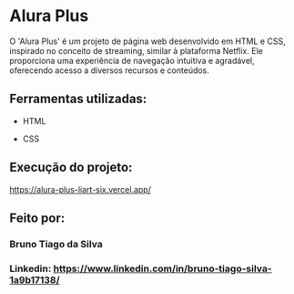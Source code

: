 # Alura Plus

O 'Alura Plus' é um projeto de página web desenvolvido em HTML e CSS, inspirado no conceito de streaming, similar à plataforma Netflix. Ele proporciona uma experiência de navegação intuitiva e agradável, oferecendo acesso a diversos recursos e conteúdos. 

## Ferramentas utilizadas:

* HTML

* CSS

## Execução do projeto:

https://alura-plus-liart-six.vercel.app/

## Feito por:

### Bruno Tiago da Silva

### Linkedin: https://www.linkedin.com/in/bruno-tiago-silva-1a9b17138/
